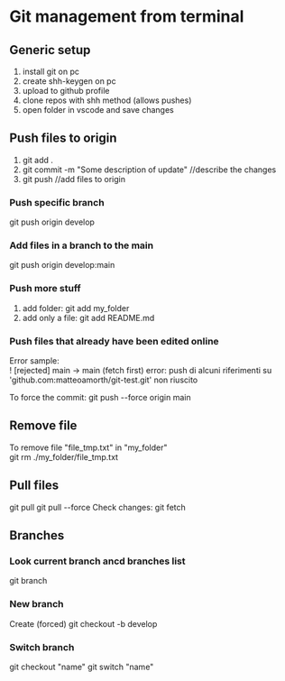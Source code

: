 # Git management from terminal

## Generic setup
1. install git on pc
2. create shh-keygen on pc
3. upload to github profile
4. clone repos with shh method (allows pushes)
5. open folder in vscode and save changes

## Push files to origin
1. git add .
2. git commit -m "Some description of update" //describe the changes
3. git push //add files to origin

### Push specific branch
git push origin develop

### Add files in a branch to the main
git push origin develop:main

### Push more stuff
1. add folder: git add my_folder
2. add only a file: git add README.md


### Push files that already have been edited online
Error sample: <br>
 ! [rejected]        main -> main (fetch first)
error: push di alcuni riferimenti su 'github.com:matteoamorth/git-test.git' non riuscito

To force the commit:
git push --force origin main

## Remove file 
To remove file "file_tmp.txt" in "my_folder" <br>
git rm ./my_folder/file_tmp.txt

## Pull files 

git pull
git pull --force
Check changes: git fetch

## Branches
### Look current branch ancd branches list
git branch

### New branch
Create (forced)
git checkout -b develop

### Switch branch
git checkout "name"
git switch "name"
